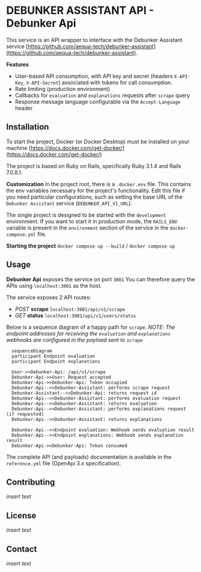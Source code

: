 # DEBUNKER ASSISTANT API - Debunker Api

This service is an API wrapper to interface with the Debunker Assistant service [https://github.com/aequa-tech/debunker-assistant](https://github.com/aequa-tech/debunker-assistant).

**Features**
- User-based API consumption, with API key and secret (headers `X-API-Key`, `X-API-Secret`) associated with tokens for call consumption.
- Rate limiting (production environment)
- Callbacks for `evaluation` and `explanations` requests after `scrape` query
- Response message language configurable via the `Accept-Language` header

## Installation
To start the project, Docker (or Docker Desktop) must be installed on your machine [https://docs.docker.com/get-docker/](https://docs.docker.com/get-docker/)

The project is based on Ruby on Rails, specifically Ruby 3.1.4 and Rails 7.0.8.1.

**Customization**
In the project root, there is a `.docker.env` file.
This contains the env variables necessary for the project's functionality.
Edit this file if you need particular configurations, such as setting the base URL of the `Debunker Assistant` service (`DEBUNKER_API_V1_URL`).

The single project is designed to be started with the `development` environment.
If you want to start it in production mode, the `RAILS_ENV` variable is present in the `environment` section of the service in the `docker-compose.yml` file.

**Starting the project**
`docker compose up --build` / `docker compose up`

## Usage
**Debunker Api** exposes the service on port `3001`
You can therefore query the APIs using `localhost:3001` as the host.

The service exposes 2 API routes:
- _POST_ **scrape** `localhost:3001/api/v1/scrape`
- _GET_ **status** `localhost:3001/api/v1/users/status`

Below is a sequence diagram of a happy path for `scrape`.
_NOTE: The endpoint addresses for receiving the `evaluation` and `explanations` webhooks are configured in the payload sent to `scrape`_

```mermaid
  sequenceDiagram
  participant Endpoint evaluation
  participant Endpoint explanations

  User->>Debunker-Api: /api/v1/scrape
  Debunker-Api->>User: Request accepted
  Debunker-Api->>Debunker-Api: Token occupied
  Debunker-Api-->>Debunker-Assistant: performs scrape request
  Debunker-Assistant-->>Debunker-Api: returns request id
  Debunker-Api-->>Debunker-Assistant: performs evaluation request
  Debunker-Api-->>Debunker-Assistant: returns evaluation
  Debunker-Api-->>Debunker-Assistant: performs explanations request (if requested)
  Debunker-Api-->>Debunker-Assistant: returns explanations

  Debunker-Api-->>Endpoint evaluation: Webhook sends evaluation result
  Debunker-Api-->>Endpoint explanations: Webhook sends explanation result
  Debunker-Api->>Debunker-Api: Token consumed
```

The complete API (and payloads) documentation is available in the `reference.yml` file (OpenApi 3.x specification).

## Contributing
_insert text_

## License
_insert text_

## Contact
_insert text_
